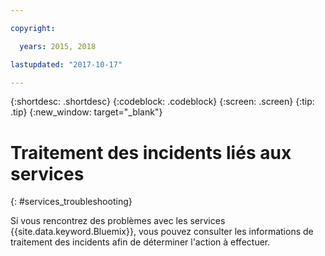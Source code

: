 ```yaml
---

copyright:

  years: 2015, 2018

lastupdated: "2017-10-17"  

---
```


{:shortdesc: .shortdesc}
{:codeblock: .codeblock}
{:screen: .screen}
{:tip: .tip}
{:new_window: target="_blank"}

# Traitement des incidents liés aux services
{: #services_troubleshooting}

Si vous rencontrez des problèmes avec les services {{site.data.keyword.Bluemix}},
vous pouvez consulter les informations de traitement des incidents afin de déterminer l'action à effectuer.
